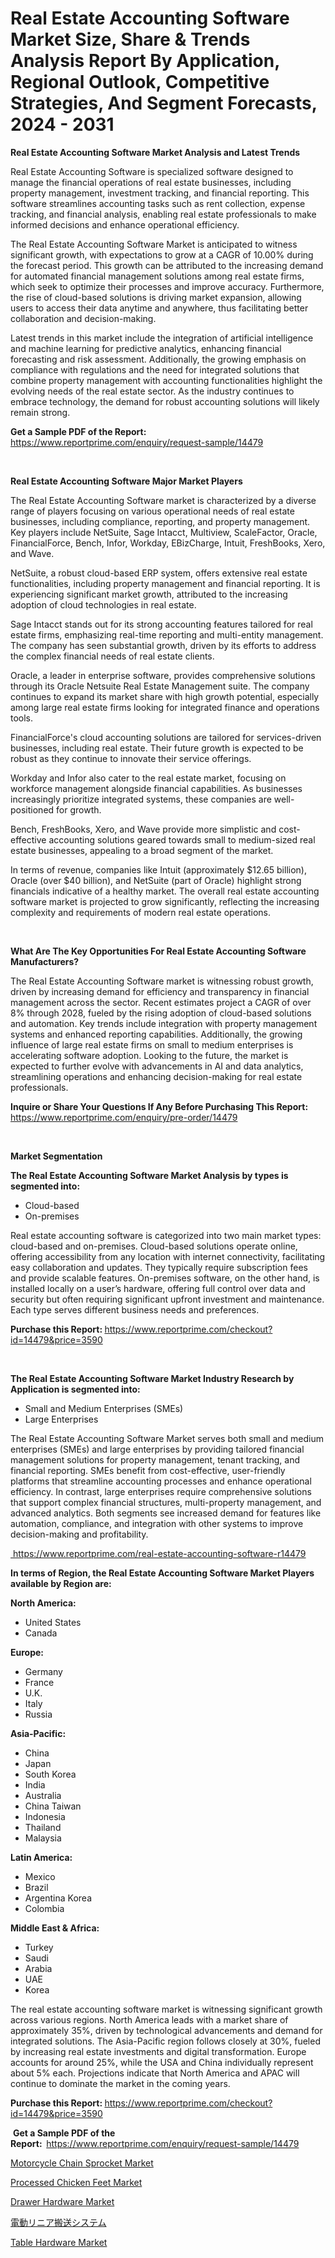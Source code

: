<p><h1>Real Estate Accounting Software Market Size, Share & Trends Analysis Report By Application, Regional Outlook, Competitive Strategies, And Segment Forecasts, 2024 - 2031</h1></p><p><strong>Real Estate Accounting Software Market Analysis and Latest Trends</strong></p>
<p><p>Real Estate Accounting Software is specialized software designed to manage the financial operations of real estate businesses, including property management, investment tracking, and financial reporting. This software streamlines accounting tasks such as rent collection, expense tracking, and financial analysis, enabling real estate professionals to make informed decisions and enhance operational efficiency.</p><p>The Real Estate Accounting Software Market is anticipated to witness significant growth, with expectations to grow at a CAGR of 10.00% during the forecast period. This growth can be attributed to the increasing demand for automated financial management solutions among real estate firms, which seek to optimize their processes and improve accuracy. Furthermore, the rise of cloud-based solutions is driving market expansion, allowing users to access their data anytime and anywhere, thus facilitating better collaboration and decision-making.</p><p>Latest trends in this market include the integration of artificial intelligence and machine learning for predictive analytics, enhancing financial forecasting and risk assessment. Additionally, the growing emphasis on compliance with regulations and the need for integrated solutions that combine property management with accounting functionalities highlight the evolving needs of the real estate sector. As the industry continues to embrace technology, the demand for robust accounting solutions will likely remain strong.</p></p>
<p><strong>Get a Sample PDF of the Report:&nbsp;</strong> <a href="https://www.reportprime.com/enquiry/request-sample/14479">https://www.reportprime.com/enquiry/request-sample/14479</a></p>
<p>&nbsp;</p>
<p><strong>Real Estate Accounting Software Major Market Players</strong></p>
<p><p>The Real Estate Accounting Software market is characterized by a diverse range of players focusing on various operational needs of real estate businesses, including compliance, reporting, and property management. Key players include NetSuite, Sage Intacct, Multiview, ScaleFactor, Oracle, FinancialForce, Bench, Infor, Workday, EBizCharge, Intuit, FreshBooks, Xero, and Wave.</p><p>NetSuite, a robust cloud-based ERP system, offers extensive real estate functionalities, including property management and financial reporting. It is experiencing significant market growth, attributed to the increasing adoption of cloud technologies in real estate.</p><p>Sage Intacct stands out for its strong accounting features tailored for real estate firms, emphasizing real-time reporting and multi-entity management. The company has seen substantial growth, driven by its efforts to address the complex financial needs of real estate clients.</p><p>Oracle, a leader in enterprise software, provides comprehensive solutions through its Oracle Netsuite Real Estate Management suite. The company continues to expand its market share with high growth potential, especially among large real estate firms looking for integrated finance and operations tools.</p><p>FinancialForce's cloud accounting solutions are tailored for services-driven businesses, including real estate. Their future growth is expected to be robust as they continue to innovate their service offerings.</p><p>Workday and Infor also cater to the real estate market, focusing on workforce management alongside financial capabilities. As businesses increasingly prioritize integrated systems, these companies are well-positioned for growth.</p><p>Bench, FreshBooks, Xero, and Wave provide more simplistic and cost-effective accounting solutions geared towards small to medium-sized real estate businesses, appealing to a broad segment of the market. </p><p>In terms of revenue, companies like Intuit (approximately $12.65 billion), Oracle (over $40 billion), and NetSuite (part of Oracle) highlight strong financials indicative of a healthy market. The overall real estate accounting software market is projected to grow significantly, reflecting the increasing complexity and requirements of modern real estate operations.</p></p>
<p>&nbsp;</p>
<p><strong>What Are The Key Opportunities For Real Estate Accounting Software Manufacturers?</strong></p>
<p><p>The Real Estate Accounting Software market is witnessing robust growth, driven by increasing demand for efficiency and transparency in financial management across the sector. Recent estimates project a CAGR of over 8% through 2028, fueled by the rising adoption of cloud-based solutions and automation. Key trends include integration with property management systems and enhanced reporting capabilities. Additionally, the growing influence of large real estate firms on small to medium enterprises is accelerating software adoption. Looking to the future, the market is expected to further evolve with advancements in AI and data analytics, streamlining operations and enhancing decision-making for real estate professionals.</p></p>
<p><strong>Inquire or Share Your Questions If Any Before Purchasing This Report:</strong> <a href="https://www.reportprime.com/enquiry/pre-order/14479">https://www.reportprime.com/enquiry/pre-order/14479</a></p>
<p>&nbsp;</p>
<p><strong>Market Segmentation</strong></p>
<p><strong>The Real Estate Accounting Software Market Analysis by types is segmented into:</strong></p>
<p><ul><li>Cloud-based</li><li>On-premises</li></ul></p>
<p><p>Real estate accounting software is categorized into two main market types: cloud-based and on-premises. Cloud-based solutions operate online, offering accessibility from any location with internet connectivity, facilitating easy collaboration and updates. They typically require subscription fees and provide scalable features. On-premises software, on the other hand, is installed locally on a user’s hardware, offering full control over data and security but often requiring significant upfront investment and maintenance. Each type serves different business needs and preferences.</p></p>
<p><strong>Purchase this Report:&nbsp;</strong><a href="https://www.reportprime.com/checkout?id=14479&price=3590">https://www.reportprime.com/checkout?id=14479&price=3590</a></p>
<p>&nbsp;</p>
<p><strong>The Real Estate Accounting Software Market Industry Research by Application is segmented into:</strong></p>
<p><ul><li>Small and Medium Enterprises (SMEs)</li><li>Large Enterprises</li></ul></p>
<p><p>The Real Estate Accounting Software Market serves both small and medium enterprises (SMEs) and large enterprises by providing tailored financial management solutions for property management, tenant tracking, and financial reporting. SMEs benefit from cost-effective, user-friendly platforms that streamline accounting processes and enhance operational efficiency. In contrast, large enterprises require comprehensive solutions that support complex financial structures, multi-property management, and advanced analytics. Both segments see increased demand for features like automation, compliance, and integration with other systems to improve decision-making and profitability.</p></p>
<p><a href="https://www.reportprime.com/real-estate-accounting-software-r14479">&nbsp;https://www.reportprime.com/real-estate-accounting-software-r14479</a></p>
<p><strong>In terms of Region, the Real Estate Accounting Software Market Players available by Region are:</strong></p>
<p>
    <p> <strong> North America: </strong>
        <ul>
            <li>United States</li>
            <li>Canada</li>
        </ul>
        </p> 
    <p> <strong> Europe: </strong>
        <ul>
            <li>Germany</li>
            <li>France</li>
            <li>U.K.</li>
            <li>Italy</li>
            <li>Russia</li>
        </ul>
        </p> 
    <p> <strong> Asia-Pacific: </strong>
        <ul>
            <li>China</li>
            <li>Japan</li>
            <li>South Korea</li>
            <li>India</li>
            <li>Australia</li>
            <li>China Taiwan</li>
            <li>Indonesia</li>
            <li>Thailand</li>
            <li>Malaysia</li>
        </ul>
        </p> 
    <p> <strong> Latin America: </strong>
        <ul>
            <li>Mexico</li>
            <li>Brazil</li>
            <li>Argentina Korea</li>
            <li>Colombia</li>
        </ul>
        </p> 
    <p> <strong> Middle East & Africa: </strong>
        <ul>
            <li>Turkey</li>
            <li>Saudi</li>
            <li>Arabia</li>
            <li>UAE</li>
            <li>Korea</li>
        </ul>
    </p>
    </p>
<p><p>The real estate accounting software market is witnessing significant growth across various regions. North America leads with a market share of approximately 35%, driven by technological advancements and demand for integrated solutions. The Asia-Pacific region follows closely at 30%, fueled by increasing real estate investments and digital transformation. Europe accounts for around 25%, while the USA and China individually represent about 5% each. Projections indicate that North America and APAC will continue to dominate the market in the coming years.</p></p>
<p><strong>Purchase this Report: </strong><a href="https://www.reportprime.com/checkout?id=14479&price=3590">https://www.reportprime.com/checkout?id=14479&price=3590</a></p>
<p>&nbsp;<strong>Get a Sample PDF of the Report:&nbsp;&nbsp;</strong><a href="https://www.reportprime.com/enquiry/request-sample/14479">https://www.reportprime.com/enquiry/request-sample/14479</a></p>
<p><strong></strong></p>
<p><p><a href="https://medium.com/@arteevalith3/the-global-motorcycle-chain-sprocket-market-is-expected-to-witness-a-compound-annual-growth-rate-efd0e752889c">Motorcycle Chain Sprocket Market</a></p><p><a href="https://issuu.com/reportprime-2/docs/processed-chicken-feet-market-size-_b2cce339e219f7">Processed Chicken Feet Market</a></p><p><a href="https://www.linkedin.com/pulse/drawer-hardware-market-outlook-share-analysis-growth-trends-acobc?trackingId=NNeim%2F4KQcyG9cI%2BgEN4iw%3D%3D">Drawer Hardware Market</a></p><p><a href="https://medium.com/@uyjtuy6/electric-linear-transfer-systems-market-%E3%81%AF-%E3%82%B3%E3%82%B9%E3%83%88%E7%AE%A1%E7%90%86%E3%81%A8%E5%8A%B9%E7%8E%87%E5%90%91%E4%B8%8A%E3%82%92%E5%84%AA%E5%85%88%E3%81%97%E3%81%BE%E3%81%99-%E3%81%95%E3%82%89%E3%81%AB-%E5%A0%B1%E5%91%8A%E6%9B%B8%E3%81%AF%E5%B8%82%E5%A0%B4%E3%81%AE%E9%9C%80%E8%A6%81%E9%9D%A2%E3%81%A8%E4%BE%9B%E7%B5%A6%E9%9D%A2%E3%81%AE%E4%B8%A1%E6%96%B9%E3%82%92%E3%82%AB%E3%83%90%E3%83%BC%E3%81%97%E3%81%A6%E3%81%84%E3%81%BE%E3%81%99-20420f84b65e">電動リニア搬送システム</a></p><p><a href="https://www.linkedin.com/pulse/what-factors-influence-table-hardware-market-coming-years-product-az6xc?trackingId=I5ZZrU24Qo6lerRvWWcrSQ%3D%3D">Table Hardware Market</a></p></p>